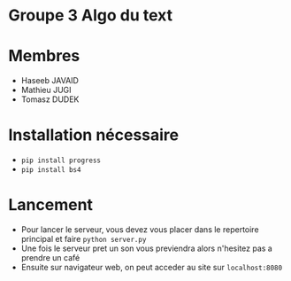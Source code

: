 # Groupe 3 Algo du text

# Membres

- Haseeb JAVAID
- Mathieu JUGI
- Tomasz DUDEK

# Installation nécessaire

- `pip install progress`
- `pip install bs4`

# Lancement

- Pour lancer le serveur, vous devez vous placer dans le repertoire principal et faire `python server.py`
- Une fois le serveur pret un son vous previendra alors n'hesitez pas a prendre un café
- Ensuite sur navigateur web, on peut acceder au site sur `localhost:8080`
